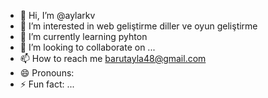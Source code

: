 - 👋 Hi, I’m @aylarkv
- 👀 I’m interested in web geliştirme diller ve oyun geliştirme
- 🌱 I’m currently learning pyhton
- 💞️ I’m looking to collaborate on ...
- 📫 How to reach me barutayla48@gmail.com
- 😄 Pronouns:
- ⚡ Fun fact: ...

<!---
aylarkv/aylarkv is a ✨ special ✨ repository because its `README.md` (this file) appears on your GitHub profile.
You can click the Preview link to take a look at your changes.
--->
